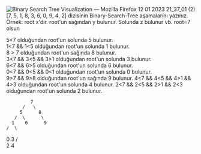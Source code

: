 ![Binary Search Tree Visualization — Mozilla Firefox 12 01 2023 21_37_01 (2)](https://user-images.githubusercontent.com/81915186/212164448-21c2047b-d9bf-4a89-bf68-435a30196cdc.png)
[7, 5, 1, 8, 3, 6, 0, 9, 4, 2] dizisinin Binary-Search-Tree aşamalarını yazınız.
Örnek: root x'dir. root'un sağından y bulunur. Solunda z bulunur vb.
root=7 olsun

5<7               olduğundan root'un solunda 5 bulunur.                                          
1<7 && 1<5                 olduğundan root'un solunda 1 bulunur.                                
8 > 7                      olduğundan root'un sağında 8 bulunur.                            
3<7 && 3<5 && 3>1          olduğundan root'un solunda 3 bulunur.      
6<7 && 6>5                 olduğundan root'un solunda 6 bulunur.  
0<7 && 0<5 && 0<1          olduğundan root'un solunda 0 bulunur.  
9>7 && 9>8                 olduğundan root'un sağında 9 bulunur.
4<7 && 4<5 && 4>1 && 4>3   olduğundan root'un solunda 4 bulunur.
2<7 && 2<5 && 2>1 && 2<3   olduğundan root'un solunda 2 bulunur.  

             7
          /   \     
         5      8   
       /  \      \
      1    6      9
    /  \
   0    3
       /  \
      2    4  
                    
                         
                         
                                                                       
